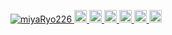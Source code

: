 <p align="left">
  <a href="https://github.com/miyaRyo226/miyaRyo226/">
    <img src="https://komarev.com/ghpvc/?username=miyaRyo226" alt="miyaRyo226" />
  </a>
  <a href="http://twitter.com/miyaRyo226">
    <img height="20" src="https://img.shields.io/twitter/follow/miyaRyo226?label=Twitter&logo=twitter&style=flat" />
  </a>
  <a href="https://github.com/miyaRyo226">
    <img height="20" src="https://img.shields.io/github/followers/miyaRyo226?label=follow&logo=github&style=flat" />
  </a>
  <a href="https://www.reddit.com/user/miyaRyo226">
    <img height="20" src="https://img.shields.io/reddit/user-karma/combined/miyaRyo226?label=Reddit&logo=reddit&style=flat" />
  </a>
  <a href="https://stackoverflow.com/users/5720201/miyaRyo226">
    <img height="20" src="https://img.shields.io/stackexchange/stackoverflow/r/5720201?label=StackOverflow&logo=stack-overflow&style=flat" />
  </a>
  <a href="http://qiita.com/miyaRyo226">
    <img height="20" src="https://qiita-badge.apiapi.app/s/miyaRyo226/posts.svg" />
  </a>
  <//qiita.com/miyaRyo226">
    <img height="20" src="https://qiita-badge.apiapi.app/s/miyaRyo226/contributions.svg" />
  </a>
</p>